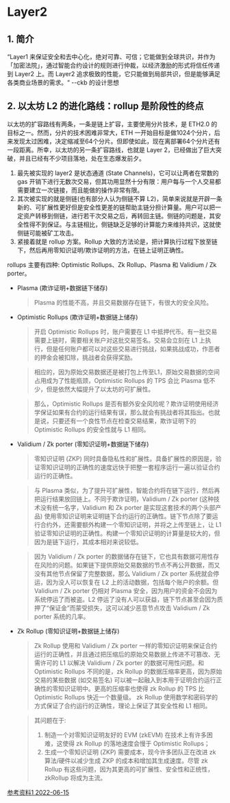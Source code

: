 # Layer2

## 1. 简介
“Layer1 来保证安全和去中心化，绝对可靠、可信；它能做到全球共识，并作为「加密法院」，通过智能合约设计的规则进行仲裁，以经济激励的形式将信任传递到 Layer2 上。而 Layer2 追求极致的性能，它只能做到局部共识，但是能够满足各类商业场景的需求。“ --ckb 的设计思想

## 2. 以太坊 L2 的进化路线：rollup 是阶段性的终点
以太坊的扩容路线有两条，一条是链上扩容，主要使用分片技术，是 ETH2.0 的目标之一。然而，分片的技术困难非常大，ETH 一开始目标是做1024个分片，后来发现太过困难，决定缩减至64个分片。但即使如此，现在离部署64个分片还有一段距离。所幸，以太坊的另一条扩容路线，也就是 Layer 2，已经做出了巨大突破，并且已经有不少项目落地，处在生态爆发前夕。

1. 最先被实现的 layer2 是状态通道 (State Channels)，它可以让两者在常数的 gas 开销下进行无数次交易，但其功用显然十分有限：用户每与一个人交易都需要建立一次链接，而且能做的操作非常有限。
2. 其次被实现的就是侧链(也有部分人认为侧链不算 L2)，简单来说就是开辟一条新的、可扩展性更好但是安全性更差的链帮助主链分担计算量。用户可以把一定资产转移到侧链，进行若干次交易之后，再转回主链。侧链的问题是，其安全性得不到保证。与主链相比，侧链缺乏足够的计算能力来维持共识，这就使侧链可能被矿工攻击。
3. 紧接着就是 rollup 方案。Rollup 大致的方法论是，把计算执行过程下放至链下，然后再用零知识证明/欺诈证明的方法，在链上证明正确性。

rollups 主要有四种:
Optimistic Rollups、Zk Rollup、Plasma 和 Validium / Zk porter。

- Plasma (欺诈证明+数据链下储存)
    > Plasma 的性能不高，并且交易数据存在链下，有很大的安全风险。

- Optimistic Rollups (欺诈证明+数据链上储存)
    > 开启 Optimistic Rollups 时，账户需要在 L1 中抵押代币。有一批交易需要上链时，需要相关账户对这批交易签名。交易会立刻在 L1 上执行，但是任何账户都可以对这些交易进行挑战，如果挑战成功，作恶者的押金会被扣除，挑战者会获得奖励。

    > 相应的，因为原始交易数据还是被打包上传至L1，原始交易数据的空间占用成为了性能瓶颈，Optimistic Rollups 的 TPS 会比 Plasma 低不少，但是依然大幅提升了以太坊的可扩展性。

    > 那么，Optimistic Rollups 是否有额外安全风险呢？欺诈证明使用经济学保证如果有合约的运行结果有误，那么就会有挑战者将其指出。也就是说，只要还有一个良性节点在检查交易结果，欺诈证明下的 Optimistic Rollups 的安全性就与 L1 相同。

- Validium / Zk porter (零知识证明+数据链下储存)
    > 零知识证明 (ZKP) 同时具备隐私性和扩展性。具备扩展性的原因是，验证零知识证明的正确性的速度远快于把整一套程序运行一遍以验证合约运行的正确性。

    > 与 Plasma 类似，为了提升可扩展性，智能合约将在链下运行，然后再把运行结果放回链上。不同于欺诈证明，Validium / Zk porter (这种技术没有统一名字，Validium 和 Zk porter 是实现这套技术的两个头部产品) 使用零知识证明来证明链下合约运行的正确性。链下节点除了要运行合约外，还需要额外构建一个零知识证明，并将之上传至链上，让 L1 验证零知识证明的正确性。构建一个零知识证明的计算量是较大的，但因为是链下运行，其成本相对来说较低。

    > 因为 Validium / Zk porter 的数据储存在链下，它也具有数据可用性存在风险的问题。如果链下提供原始交易数据的节点不再公开数据，而又没有其他节点保留了完整数据，那么 Validium / Zk porter 系统就会停运，因为没人可以恢复在 L2 上的活动数据，包括每个账户的余额。但 Validium / Zk porter 仍相对 Plasma 安全，因为用户的资金不会因为系统停运了而被盗。L2 停运了没有人可以获益，链下节点甚至会因为质押了“保证金”而蒙受损失，这可以减少恶意节点攻击 Validium / Zk porter 系统的几率。

- Zk Rollup (零知识证明+数据链上储存)
    > Zk Rollup 使用和 Validium / Zk porter 一样的零知识证明来保证合约运行的正确性，并且通过把压缩后的原始交易数据上传进不可篡改、无需许可的 L1 以解决 Validium / Zk porter 的数据可用性问题。和 Optimistic Rollups 不同的是，zk Rollup 的数据压缩率更高，因为原始交易的某些数据 (如交易签名) 可以被一起融入到本用于证明合约运行正确性的零知识证明中。更高的压缩率也使得 zk Rollup 的 TPS 比 Optimistic Rollups 快近一个数量级。 zk Rollup 使用数学和密码学的方式保证了合约运行的正确性，理论上保证了其安全性和 L1 相同。
    
    > 其问题在于:   
    > 1. 制造一个对零知识证明友好的 EVM (zkEVM) 在技术上有许多困难，这使得 zk Rollup 的落地速度会慢于 Optimistic Rollups；  
    > 2. 生成一个零知识证明 (ZKP) 需要成本，现今许多团队正在改进 zk 算法/硬件以减少生成 ZKP 的成本和增加其生成速度。尽管 zk Rollup 有这些问题，因为其更高的可扩展性、安全性和正统性，zkRollup 将成为主流。

[参考资料1 2022-06-15](https://mp.weixin.qq.com/s/z5BQXwdg-oiO8NHbRysclg)  

